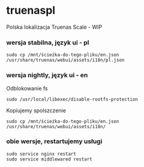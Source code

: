 # truenaspl
Polska lokalizacja Truenas Scale - WIP

### wersja stabilna, język ui - pl
```
sudo cp /mnt/ścieżka-do-tego-pliku/en.json /usr/share/truenas/webui/assets/i18n/pl.json
```

### wersja nightly, język ui - en
Odblokowanie fs
```
sudo /usr/local/libexec/disable-rootfs-protection
```

Kopiujemy spolszczenie
```
sudo cp /mnt/ścieżka-do-tego-pliku/en.json /usr/share/truenas/webui/assets/i18n/
```

### obie wersje, restartujemy usługi
```
sudo service nginx restart
sudo service middlewared restart
```
